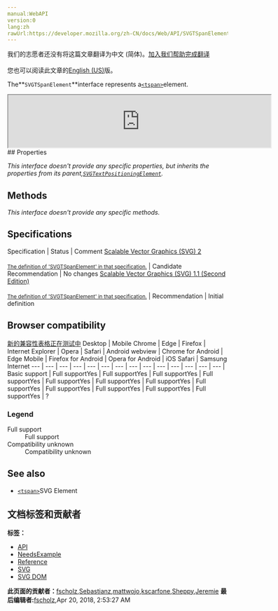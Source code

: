 ```yaml
---
manual:WebAPI
version:0
lang:zh
rawUrl:https://developer.mozilla.org/zh-CN/docs/Web/API/SVGTSpanElement
---
```




<bdi>我们的志愿者还没有将这篇文章翻译为<bdi>中文 (简体)</bdi>。[加入我们帮助完成翻译](%18253 "")<br></br>您也可以阅读此文章的[English (US)](%18254 "")版。</bdi>






The**`SVGTSpanElement`**interface represents a[`<tspan>`](%18255 "Within a <text> element, text and font properties and the current text position can be adjusted with absolute or relative coordinate values by including a <tspan> element.")element.

<iframe src='https://mdn.mozillademos.org/en-US/docs/Web/API/SVGTSpanElement$samples/inheritance_diagram?revision=1375654' width='600' height='120'></iframe>
## Properties<a name="Properties"></a>


<em>This interface doesn&#39;t provide any specific properties, but inherits the properties from its parent,[`SVGTextPositioningElement`](%18256 "The SVGTextPositioningElement interface is implemented by elements that support attributes that position individual text glyphs. It is inherited by SVGTextElement, SVGTSpanElement, SVGTRefElement and SVGAltGlyphElement.").</em>


## Methods<a name="Methods"></a>


<em>This interface doesn&#39;t provide any specific methods.</em>


## Specifications<a name="Specifications"></a>
Specification | Status | Comment 
[Scalable Vector Graphics (SVG) 2<br></br><small>The definition of &#39;SVGTSpanElement&#39; in that specification.</small>](%18257 "") | Candidate Recommendation | No changes 
[Scalable Vector Graphics (SVG) 1.1 (Second Edition)<br></br><small>The definition of &#39;SVGTSpanElement&#39; in that specification.</small>](%18258 "") | Recommendation | Initial definition 


## Browser compatibility<a name="Browser_compatibility"></a>
[新的兼容性表格正在测试中<i></i>](%3360 "")
<abbr>Desktop<i></i></abbr> | <abbr>Mobile<i></i></abbr> 
<abbr>Chrome<i></i></abbr> | <abbr>Edge<i></i></abbr> | <abbr>Firefox<i></i></abbr> | <abbr>Internet Explorer<i></i></abbr> | <abbr>Opera<i></i></abbr> | <abbr>Safari<i></i></abbr> | <abbr>Android webview<i></i></abbr> | <abbr>Chrome for Android<i></i></abbr> | <abbr>Edge Mobile<i></i></abbr> | <abbr>Firefox for Android<i></i></abbr> | <abbr>Opera for Android<i></i></abbr> | <abbr>iOS Safari<i></i></abbr> | <abbr>Samsung Internet<i></i></abbr> 
 ---  |  ---  |  ---  |  ---  |  ---  |  ---  |  ---  |  ---  |  ---  |  ---  |  ---  |  ---  |  ---  |  ---  | 
Basic support | <abbr>Full support</abbr>Yes | <abbr>Full support</abbr>Yes | <abbr>Full support</abbr>Yes | <abbr>Full support</abbr>Yes | <abbr>Full support</abbr>Yes | <abbr>Full support</abbr>Yes | <abbr>Full support</abbr>Yes | <abbr>Full support</abbr>Yes | <abbr>Full support</abbr>Yes | <abbr>Full support</abbr>Yes | <abbr>Full support</abbr>Yes | <abbr>Full support</abbr>Yes | <abbr>?</abbr> 


### Legend<a name="Legend"></a>
<dl><dt id=''><abbr>Full support</abbr></dt><dd>Full support</dd><dt id=''><abbr>Compatibility unknown</abbr></dt><dd>Compatibility unknown</dd></dl>

## See also<a name="See_also"></a>

* [`<tspan>`](%18255 "Within a <text> element, text and font properties and the current text position can be adjusted with absolute or relative coordinate values by including a <tspan> element.")SVG Element



## 文档标签和贡献者
**标签：**
* [API](%50 "")
* [NeedsExample](%13047 "")
* [Reference](%3381 "")
* [SVG](%457 "")
* [SVG DOM](%17335 "")

**此页面的贡献者：**[fscholz](%60 ""),[Sebastianz](%4468 ""),[mattwojo](%14635 ""),[kscarfone](%3900 ""),[Sheppy](%405 ""),[Jeremie](%4470 "")
**最后编辑者:**[fscholz](%60 ""),<time>Apr 20, 2018, 2:53:27 AM</time>


